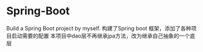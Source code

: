 # Spring-Boot
Build a Spring Boot project by myself.
构建了Spring boot 框架，添加了各种项目启动需要的配置
本项目中dao层不再继承jpa方法，改为继承自己抽象的一个底层
